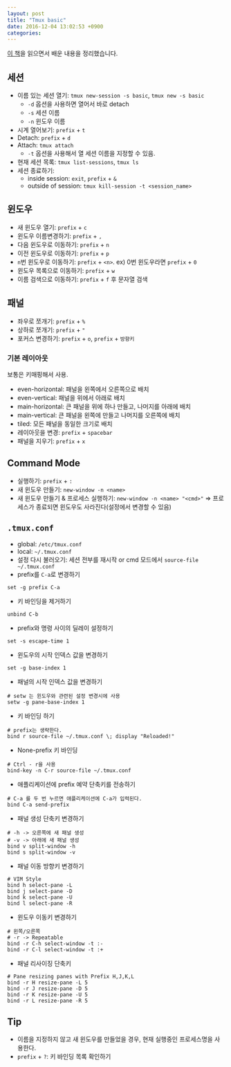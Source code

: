 ```yaml
---
layout: post
title: "Tmux basic"
date: 2016-12-04 13:02:53 +0900
categories:
---
```


[이 책](https://pragprog.com/book/bhtmux2/tmux-2)을 읽으면서 배운 내용을
정리했습니다.

## 세션

- 이름 있는 세션 열기: `tmux new-session -s basic`, `tmux new -s basic`
  - `-d` 옵션을 사용하면 열어서 바로 detach
  - `-s` 세션 이름
  - `-n` 윈도우 이름
- 시계 열어보기: `prefix` + `t`
- Detach: `prefix` + `d`
- Attach: `tmux attach`
  - `-t` 옵션을 사용해서 열 세션 이름을 지정할 수 있음.
- 현재 세션 목록: `tmux list-sessions`, `tmux ls`
- 세션 종료하기:
  - inside session: `exit`, `prefix` + `&`
  - outside of session: `tmux kill-session -t <session_name>`

## 윈도우

- 새 윈도우 열기: `prefix` + `c`
- 윈도우 이름변경하기: `prefix` + `,`
- 다음 윈도우로 이동하기: `prefix` + `n`
- 이전 윈도우로 이동하기: `prefix` + `p`
- `n`번 윈도우로 이동하기: `prefix` + `<n>`. ex) 0번 윈도우라면 `prefix` + `0`
- 윈도우 목록으로 이동하기: `prefix` + `w`
- 이름 검색으로 이동하기: `prefix` + `f` 후 문자열 검색

## 패널

- 좌우로 쪼개기: `prefix` + `%`
- 상하로 쪼개기: `prefix` + `"`
- 포커스 변경하기: `prefix` + `o`, `prefix` + `방향키`

### 기본 레이아웃

보통은 키매핑해서 사용.

- even-horizontal: 패널을 왼쪽에서 오른쪽으로 배치
- even-vertical: 패널을 위에서 아래로 배치
- main-horizontal: 큰 패널을 위에 하나 만들고, 나머지를 아래에 배치
- main-vertical: 큰 패널을 왼쪽에 만들고 나머지를 오른쪽에 배치
- tiled: 모든 패널을 동일한 크기로 배치
- 레이아웃을 변경: `prefix` + `spacebar`
- 패널을 지우기: `prefix` + `x`

## Command Mode

- 실행하기: `prefix` + `:`
- 새 윈도우 만들기: `new-window -n <name>`
- 새 윈도우 만들기 & 프로세스 실행하기: `new-window -n <name> "<cmd>"` => 프로세스가 종료되면 윈도우도 사라진다(설정에서 변경할 수 있음)

## `.tmux.conf`

- global: `/etc/tmux.conf`
- local: `~/.tmux.conf`
- 설정 다시 불러오기: 세션 전부를 재시작 or cmd 모드에서 `source-file ~/.tmux.conf`
- prefix를 `C-a`로 변경하기

```
set -g prefix C-a
```

- 키 바인딩을 제거하기

```
unbind C-b
```

- prefix와 명령 사이의 딜레이 설정하기

```
set -s escape-time 1
```

- 윈도우의 시작 인덱스 값을 변경하기

```
set -g base-index 1
```

- 패널의 시작 인덱스 값을 변경하기

```
# setw 는 윈도우와 관련된 설정 변경시에 사용
setw -g pane-base-index 1
```

- 키 바인딩 하기

```
# prefix는 생략한다.
bind r source-file ~/.tmux.conf \; display "Reloaded!"
```

- None-prefix 키 바인딩

```
# Ctrl - r을 사용
bind-key -n C-r source-file ~/.tmux.conf
```

- 애플리케이션에 prefix 예약 단축키를 전송하기

```
# C-a 를 두 번 누르면 애플리케이션에 C-a가 입력된다.
bind C-a send-prefix
```

- 패널 생성 단축키 변경하기

```
# -h -> 오른쪽에 새 패널 생성
# -v -> 아래에 새 패널 생성
bind v split-window -h
bind s split-window -v
```

- 패널 이동 방향키 변경하기

```
# VIM Style
bind h select-pane -L
bind j select-pane -D
bind k select-pane -U
bind l select-pane -R
```

- 윈도우 이동키 변경하기

```
# 왼쪽/오른쪽
# -r -> Repeatable
bind -r C-h select-window -t :-
bind -r C-l select-window -t :+
```

- 패널 리사이징 단축키

```
# Pane resizing panes with Prefix H,J,K,L
bind -r H resize-pane -L 5
bind -r J resize-pane -D 5
bind -r K resize-pane -U 5
bind -r L resize-pane -R 5
```

## Tip

- 이름을 지정하지 않고 새 윈도우를 만들었을 경우, 현재 실행중인 프로세스명을 사용한다.
- `prefix` + `?`: 키 바인딩 목록 확인하기
